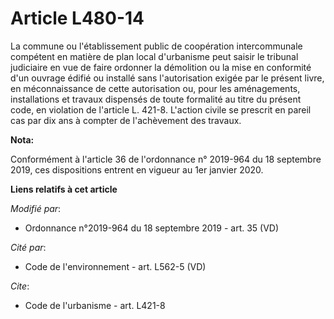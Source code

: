# Article L480-14

La commune ou l'établissement public de coopération intercommunale compétent en matière de plan local d'urbanisme peut saisir
le   tribunal judiciaire en vue de faire ordonner la démolition ou la mise en conformité d'un ouvrage édifié ou installé sans
l'autorisation exigée par le présent livre, en méconnaissance de cette autorisation ou, pour les aménagements, installations
et travaux dispensés de toute formalité au titre du présent code, en violation de l'article L. 421-8. L'action civile se
prescrit en pareil cas par dix ans à compter de l'achèvement des travaux.

**Nota:**

Conformément à l'article 36 de l'ordonnance n° 2019-964 du 18 septembre 2019, ces dispositions entrent en vigueur au 1er
janvier 2020.

**Liens relatifs à cet article**

_Modifié par_:

  - Ordonnance n°2019-964 du 18 septembre 2019 - art. 35 (VD)

_Cité par_:

  - Code de l'environnement - art. L562-5 (VD)

_Cite_:

  - Code de l'urbanisme - art. L421-8
